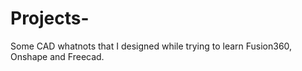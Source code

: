 # Projects-
Some CAD whatnots that I designed while trying to learn Fusion360, Onshape and Freecad.
